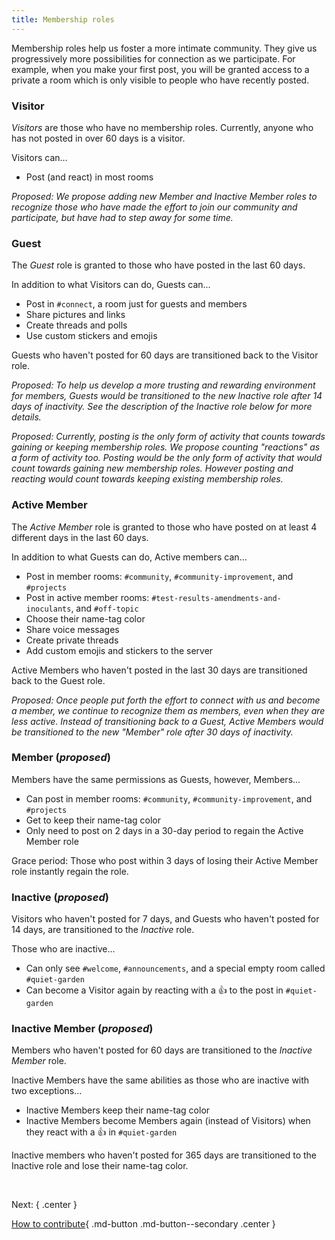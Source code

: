 ```yaml
---
title: Membership roles
---
```


Membership roles help us foster a more intimate community. They give us progressively more possibilities for connection as we participate. For example, when you make your first post, you will be granted access to a private a room which is only visible to people who have recently posted.

### Visitor

_Visitors_ are those who have no membership roles. Currently, anyone who has not posted in over 60 days is a visitor.

Visitors can...

- Post (and react) in most rooms

_Proposed: We propose adding new Member and Inactive Member roles to recognize those who have made the effort to join our community and participate, but have had to step away for some time._

### Guest

The _Guest_ role is granted to those who have posted in the last 60 days.

In addition to what Visitors can do, Guests can...

- Post in `#connect`, a room just for guests and members
- Share pictures and links
- Create threads and polls
- Use custom stickers and emojis

Guests who haven't posted for 60 days are transitioned back to the Visitor role.

_Proposed: To help us develop a more trusting and rewarding environment for members, Guests would be transitioned to the new Inactive role after 14 days of inactivity. See the description of the Inactive role below for more details._

_Proposed: Currently, posting is the only form of activity that counts towards gaining or keeping membership roles. We propose counting "reactions" as a form of activity too. Posting would be the only form of activity that would count towards gaining new membership roles. However posting and reacting would count towards keeping existing membership roles._

### Active Member

The _Active Member_ role is granted to those who have posted on at least 4 different days in the last 60 days.

In addition to what Guests can do, Active members can...

- Post in member rooms: `#community`, `#community-improvement`, and `#projects`
- Post in active member rooms: `#test-results-amendments-and-inoculants`, and `#off-topic`
- Choose their name-tag color
- Share voice messages
- Create private threads
- Add custom emojis and stickers to the server

Active Members who haven't posted in the last 30 days are transitioned back to the Guest role.

_Proposed: Once people put forth the effort to connect with us and become a member, we continue to recognize them as members, even when they are less active. Instead of transitioning back to a Guest, Active Members would be transitioned to the new "Member" role after 30 days of inactivity._

### Member (_proposed_)

Members have the same permissions as Guests, however, Members...

- Can post in member rooms: `#community`, `#community-improvement`, and `#projects`
- Get to keep their name-tag color
- Only need to post on 2 days in a 30-day period to regain the Active Member role

Grace period: Those who post within 3 days of losing their Active Member role instantly regain the role.

### Inactive (_proposed_)

Visitors who haven't posted for 7 days, and Guests who haven't posted for 14 days, are transitioned to the _Inactive_ role.

Those who are inactive...

- Can only see `#welcome`, `#announcements`, and a special empty room called `#quiet-garden`
- Can become a Visitor again by reacting with a 👍 to the post in `#quiet-garden`

### Inactive Member (_proposed_)

Members who haven't posted for 60 days are transitioned to the _Inactive Member_ role.

Inactive Members have the same abilities as those who are inactive with two exceptions...

- Inactive Members keep their name-tag color
- Inactive Members become Members again (instead of Visitors) when they react with a 👍 in `#quiet-garden`

Inactive members who haven't posted for 365 days are transitioned to the Inactive role and lose their name-tag color.

&nbsp;

Next:
{ .center }

[How to contribute](contribute.md){ .md-button .md-button--secondary .center }